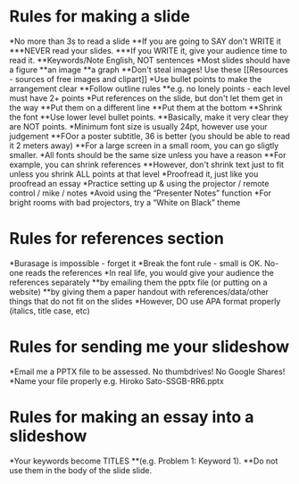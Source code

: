 # Rules for making a slide
*No more than 3s to read a slide
**If you are going to SAY don't WRITE it
***NEVER read your slides.
***If you WRITE it, give your audience time to read it. 
**Keywords/Note English, NOT sentences
*Most slides should have a figure
**an image
**a graph
**Don't steal images! Use these [[Resources - sources of free images and clipart]]
*Use bullet points to make the arrangement clear
**Follow outline rules
**e.g. no lonely points - each level must have 2+ points
*Put references on the slide, but don't let them get in the way
**Put them on a different line
**Put them at the bottom
**Shrink the font
**Use lower level bullet points.
**Basically, make it very clear they are NOT points.
*Minimum font size is usually 24pt, however use your judgement
**FOor a poster subtitle, 36 is better (you should be able to read it 2 meters away)
**For a large screen in a small room, you can go sligtly smaller.
*All fonts should be the same size unless you have a reason
**For example, you can shrink references
**However, don't shrink text just to fit unless you shrink ALL points at that level
*Proofread it, just like you proofread an essay
*Practice setting up & using the projector / remote control / mike / notes
*Avoid using the “Presenter Notes” function
*For bright rooms with bad projectors, try a “White on Black” theme



# Rules for references section
*Burasage is impossible - forget it
*Break the font rule - small is OK. No-one reads the references
*In real life, you would give your audience the references separately
**by emailing them the pptx file (or putting on a website)
**by giving them a paper handout with references/data/other things that do not fit on the slides
*However, DO use APA format properly (italics, title case, etc)

# Rules for sending me your slideshow
*Email me a PPTX file to be assessed. No thumbdrives! No Google Shares!
*Name your file properly e.g. Hiroko Sato-SSGB-RR6.pptx

# Rules for making an essay into a slideshow
*Your keywords become TITLES
**(e.g. Problem 1: Keyword 1).
**Do not use them in the body of the slide slide.
